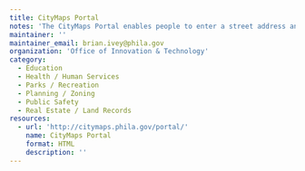 ```yaml
---
title: CityMaps Portal
notes: 'The CityMaps Portal enables people to enter a street address and find relevant online services and service area boundaries (libraries, health services, police/public safety/); schools; recreation areas (playgrounds, courts); zoning and boundary classifications; and other property/real estate info.'
maintainer: ''
maintainer_email: brian.ivey@phila.gov
organization: 'Office of Innovation & Technology'
category:
  - Education
  - Health / Human Services
  - Parks / Recreation
  - Planning / Zoning
  - Public Safety
  - Real Estate / Land Records
resources:
  - url: 'http://citymaps.phila.gov/portal/'
    name: CityMaps Portal
    format: HTML
    description: ''
---
```

